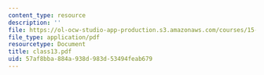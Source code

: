 ```yaml
---
content_type: resource
description: ''
file: https://ol-ocw-studio-app-production.s3.amazonaws.com/courses/15-535-business-analysis-using-financial-statements-spring-2003/57af8bba884a938d983d53494feab679_class13.pdf
file_type: application/pdf
resourcetype: Document
title: class13.pdf
uid: 57af8bba-884a-938d-983d-53494feab679
---
```

